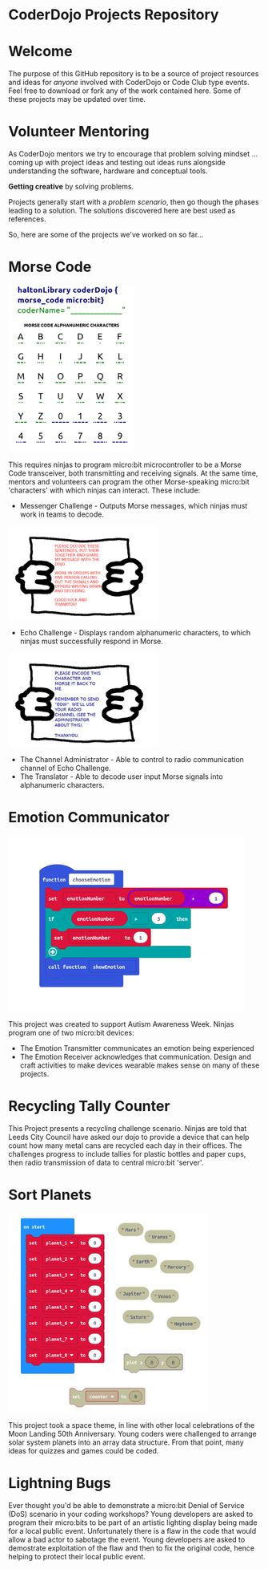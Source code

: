 CoderDojo Projects Repository
===

Welcome
===

The purpose of this GitHub repository is to be a source of project resources and ideas for _anyone_ involved with CoderDojo or Code Club type events.
Feel free to download or fork any of the work contained here. Some of these projects may be updated over time.

Volunteer Mentoring
===

As CoderDojo mentors we try to encourage that problem solving mindset ... coming up with project ideas and testing out ideas runs alongside understanding the software, hardware and conceptual tools.

**Getting creative** by solving problems. 

Projects generally start with a _problem scenario_, then go though the phases leading to a solution. The solutions discovered here are best used as references.

So, here are some of the projects we've worked on so far...

Morse Code
===

![CoderDojo Morse Code workbook cover sheet](morse_code/morse_alphabet_and_numbers_w250.png)

This requires ninjas to program micro:bit microcontroller to be a Morse Code transceiver, both transmitting and receiving signals. At the same time, mentors and volunteers can program the other Morse-speaking micro:bit 'characters' with which ninjas can interact. These include:

- Messenger Challenge - Outputs Morse messages, which ninjas must work in teams to decode.

![CoderDojo Morse Code workbook cover sheet](morse_code/character_messenger_challenge_w300.png)

- Echo Challenge - Displays random alphanumeric characters, to which ninjas must successfully respond in Morse.

![CoderDojo Morse Code workbook cover sheet](morse_code/character_echo_challenge_w300.png)

- The Channel Administrator - Able to control to radio communication channel of Echo Challenge.
- The Translator - Able to decode user input Morse signals into alphanumeric characters.

Emotion Communicator
===

![CoderDojo Emotion Communicator makecode function](emotion_communicator/makecode_function_images/childs_device_makecode_function_images/function_chooseEmotion_40.jpg)

This project was created to support Autism Awareness Week. 
Ninjas program one of two micro:bit devices:
- The Emotion Transmitter communicates an emotion being experienced
- The Emotion Receiver acknowledges that communication.
Design and craft activities to make devices wearable makes sense on many of these projects.

Recycling Tally Counter
===

This Project presents a recycling challenge scenario. 
Ninjas are told that Leeds City Council have asked our dojo to provide a device that can help count how many metal cans are recycled each day in their offices. The challenges progress to include tallies for plastic bottles and paper cups, then radio transmission of data to central micro:bit 'server'.

Sort Planets
===

![CoderDojo Sort Planets makecode function](sort_planets/makecode_images/on_start_challenge_80.jpg)

This project took a space theme, in line with other local celebrations of the Moon Landing 50th Anniversary.
Young coders were challenged to arrange solar system planets into an array data structure. From that point, many ideas for quizzes and games could be coded.


Lightning Bugs
===
Ever thought you'd be able to demonstrate a micro:bit Denial of Service (DoS) scenario in your coding workshops?
Young developers are asked to program their micro:bits to be part of an artistic lighting display being made for a local public event. Unfortunately there is a flaw in the code that would allow a bad actor to sabotage the event.
Young developers are asked to demostrate exploitation of the flaw and then to fix the original code, hence helping to protect their local public event.
